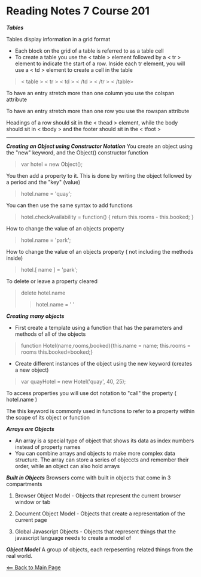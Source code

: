 # Reading Notes 7 Course 201

__*Tables*__

Tables display information in a grid format

- Each block on the grid of a table is referred to as a table cell
- To create a table you use the < table > element followed by a < tr > element to indicate the start of a row. Inside each tr element, you will use a < td > element to create a cell in the table

> < table > < tr > < td > < /td > < /tr > < /table>

To have an entry stretch more than one column you use the colspan attribute

To have an entry stretch more than one row you use the rowspan attribute
 
Headings of a row should sit in the < thead > element, while the body should sit in < tbody > and the footer should sit in the < tfoot >

----------------------------------------------------------------------------------------

__*Creating an Object using Constructor Notation*__
You create an object using the "new" keyword, and the Object() constructor function
> var hotel = new Object();

You then add a property to it. This is done by writing the object followed by a period and the "key" (value)
> hotel.name = 'quay';

You can then use the same syntax to add functions
> hotel.checkAvailability = function() { return this.rooms - this.booked; }

How to change the value of an objects property
> hotel.name = 'park';

How to change the value of an objects property ( not including the methods inside)
> hotel.[ name ] = 'park';

To delete or leave a property cleared
> delete hotel.name
>> hotel.name = ' '

__*Creating many objects*__

- First create a template using a function that has the parameters and methods of all of the objects

> function Hotel(name,rooms,booked){this.name = name; this.rooms = rooms this.booked=booked;}

- Create different instances of the object using the new keyword (creates a new object)

> var quayHotel = new Hotel('quay', 40, 25);

To access properties you will use dot notation to "call" the property ( hotel.name )

The this keyword is commonly used in functions to refer to a property within the scope of its object or function

__*Arrays are Objects*__

- An array is a special type of object that shows its data as index numbers instead of property names
- You can combine arrays and objects to make more complex data structure. The array can store a series of objeccts and remember their order, while an object can also hold arrays

__*Built in Objects*__
Browsers come with built in objects that come in 3 compartments

1. Browser Object Model - Objects that represent the current browser window or tab

2. Document Object Model - Objects that create a representation of the current page

3. Global Javascript Objects - Objects that represent things that the javascript language needs to create a model of

__*Object Model*__
A group of objects, each rerpesenting related things from the real world.

[<== Back to Main Page](README.md)